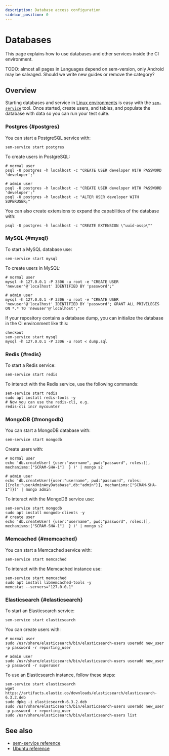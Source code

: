 ```yaml
---
description: Database access configuration
sidebar_position: 0
---
```


# Databases







This page explains how to use databases and other services inside the CI environment.

TODO: almost all pages in Languages depend on sem-version, only Android may be salvaged. Should we write new guides or remove the category?

## Overview

Starting databases and service in [Linux environments](../../reference/os-ubuntu) is easy with the [`sem-service`](../../reference/toolbox#sem-service) tool. Once started, create users, and tables, and populate the database with data so you can run your test suite.

### Postgres {#postgres}

You can start a PostgreSQL service with:

```shell
sem-service start postgres
```

To create users in PostgreSQL:

```shell
# normal user
psql -U postgres -h localhost -c "CREATE USER developer WITH PASSWORD 'developer';"

# admin user
psql -U postgres -h localhost -c "CREATE USER developer WITH PASSWORD 'developer';"
psql -U postgres -h localhost -c "ALTER USER developer WITH SUPERUSER;"
```

You can also create extensions to expand the capabilities of the database with:

```shell
psql -U postgres -h localhost -c "CREATE EXTENSION \"uuid-ossp\""
```

### MySQL {#mysql}

To start a MySQL database use:

```shell
sem-service start mysql
```

To create users in MySQL:

```shell
# normal user
mysql -h 127.0.0.1 -P 3306 -u root -e "CREATE USER 'newuser'@'localhost' IDENTIFIED BY 'password';"

# admin user
mysql -h 127.0.0.1 -P 3306 -u root -e "CREATE USER 'newuser'@'localhost' IDENTIFIED BY 'password'; GRANT ALL PRIVILEGES ON *.* TO 'newuser'@'localhost';"
```

If your repository contains a database dump, you can initialize the database in the CI environment like this:

```shell
checkout
sem-service start mysql
mysql -h 127.0.0.1 -P 3306 -u root < dump.sql
```

### Redis {#redis}

To start a Redis service:

```shell
sem-service start redis
```

To interact with the Redis service, use the following commands:

```shell
sem-service start redis
sudo apt install redis-tools -y
# Now you can use the redis-cli, e.g.
redis-cli incr mycounter
```

### MongoDB {#mongodb}

You can start a MongoDB database with:

```shell
sem-service start mongodb
```

Create users with:

```shell
# normal user
echo 'db.createUser( {user:"username", pwd:"password", roles:[], mechanisms:["SCRAM-SHA-1"]  } )' | mongo s2

# admin user
echo 'db.createUser({user:"username", pwd:"password", roles:[{role:"userAdminAnyDatabase",db:"admin"}], mechanisms:["SCRAM-SHA-1"]})' | mongo admin
```

To interact with the MongoDB service use:

```shell
sem-service start mongodb
sudo apt install mongodb-clients -y
# create user
echo 'db.createUser( {user:"username", pwd:"password", roles:[], mechanisms:["SCRAM-SHA-1"]  } )' | mongo s2
```

### Memcached {#memcached}

You can start a Memcached service with:

```shell
sem-service start memcached
```

To interact with the Memcached instance use:

```shell
sem-service start memcached
sudo apt install libmemcached-tools -y
memcstat --servers="127.0.0.1"
```

### Elasticsearch {#elasticsearch}

To start an Elasticsearch service:

```shell
sem-service start elasticsearch
```

You can create users with:

```shell
# normal user
sudo /usr/share/elasticsearch/bin/elasticsearch-users useradd new_user -p password -r reporting_user

# admin user
sudo /usr/share/elasticsearch/bin/elasticsearch-users useradd new_user -p password -r superuser
```

To use an Elasticsearch instance, follow these steps:

```shell
sem-service start elasticsearch
wget https://artifacts.elastic.co/downloads/elasticsearch/elasticsearch-6.3.2.deb
sudo dpkg -i elasticsearch-6.3.2.deb
sudo /usr/share/elasticsearch/bin/elasticsearch-users useradd new_user -p password -r reporting_user
sudo /usr/share/elasticsearch/bin/elasticsearch-users list
```

## See also

- [sem-service reference](../../reference/toolbox#sem-service)
- [Ubuntu reference](../../reference/os-ubuntu)
